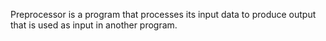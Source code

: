 Preprocessor is a program that processes its input data to produce output that is used as input in another program. 
